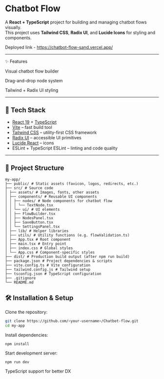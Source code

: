 # Chatbot Flow

A **React + TypeScript** project for building and managing chatbot flows visually.  
This project uses **Tailwind CSS**, **Radix UI**, and **Lucide Icons** for styling and components.

Deployed link - https://chatbot-flow-sand.vercel.app/

---

✨ Features

Visual chatbot flow builder

Drag-and-drop node system

Tailwind + Radix UI styling

---

## 🚀 Tech Stack
- [React 19](https://react.dev/) + [TypeScript](https://www.typescriptlang.org/)
- [Vite](https://vitejs.dev/) – fast build tool
- [Tailwind CSS](https://tailwindcss.com/) – utility-first CSS framework
- [Radix UI](https://www.radix-ui.com/) – accessible UI primitives
- [Lucide React](https://lucide.dev/) – icons
- ESLint + TypeScript ESLint – linting and code quality

---

## 📂 Project Structure

```
my-app/
├── public/ # Static assets (favicon, logos, redirects, etc.)
├── src/ # Source code
│ ├── assets/ # Images, fonts, other assets
│ ├── components/ # Reusable UI components
│ │ ├── nodes/ # Node components for chatbot flow
│ │ │ └── TextNode.tsx
│ │ └── ui/ # UI elements
│ │ ├── FlowBuilder.tsx
│ │ ├── NodesPanel.tsx
│ │ ├── SaveButton.tsx
│ │ └── SettingsPanel.tsx
│ ├── lib/ # Helper libraries
│ ├── utils/ # Utility functions (e.g. flowValidation.ts)
│ ├── App.tsx # Root component
│ ├── main.tsx # Entry point
│ ├── index.css # Global styles
│ └── App.css # Component-specific styles
├── dist/ # Production build output (after npm run build)
├── package.json # Project dependencies & scripts
├── vite.config.ts # Vite configuration
├── tailwind.config.js # Tailwind setup
├── tsconfig.json # TypeScript configuration
├── .gitignore
└── README.md

```

## 🛠️ Installation & Setup

Clone the repository:

```bash
git clone https://github.com/<your-username>/Chatbot-flow.git
cd my-app
```

Install dependencies:
```
npm install
```

Start development server:
```
npm run dev
```



TypeScript support for better DX
